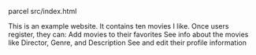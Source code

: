 parcel src/index.html

This is an example website. It contains ten movies I like. Once users register, they can: 
Add movies to their favorites
See info about the movies like Director, Genre, and Description
See and edit their profile information
